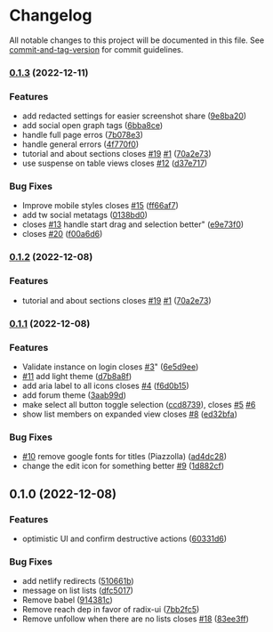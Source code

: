 # Changelog

All notable changes to this project will be documented in this file. See [commit-and-tag-version](https://github.com/absolute-version/commit-and-tag-version) for commit guidelines.

### [0.1.3](https://github.com/afk-mario/federike/compare/v0.1.1...v0.1.3) (2022-12-11)


### Features

* add redacted settings for easier screenshot share ([9e8ba20](https://github.com/afk-mario/federike/commit/9e8ba20516c6c40252f7af8ae6a786b56f8deb30))
* add social open graph tags ([6bba8ce](https://github.com/afk-mario/federike/commit/6bba8ce9193537d713de52f2fccd648ad1584759))
* handle full page erros ([7b078e3](https://github.com/afk-mario/federike/commit/7b078e3b33b0f5dbb86f9d1c5e8153e033cb0f6b))
* handle general errors ([4f770f0](https://github.com/afk-mario/federike/commit/4f770f080dd3c59b00a15e3d41609372cbac486a))
* tutorial and about sections closes [#19](https://github.com/afk-mario/federike/issues/19) [#1](https://github.com/afk-mario/federike/issues/1) ([70a2e73](https://github.com/afk-mario/federike/commit/70a2e739ad6396b25b327dbda58e0518523775ba))
* use suspense on table views closes [#12](https://github.com/afk-mario/federike/issues/12) ([d37e717](https://github.com/afk-mario/federike/commit/d37e717e410a7ddb57463a9319bc62ea65d60dab))


### Bug Fixes

*  Improve mobile styles closes [#15](https://github.com/afk-mario/federike/issues/15) ([ff66af7](https://github.com/afk-mario/federike/commit/ff66af7fe6210d79c1136f8cbb4db4c6f100da54))
* add tw social metatags ([0138bd0](https://github.com/afk-mario/federike/commit/0138bd04fa4a382768838001cfc81e56c02246e4))
* closes [#13](https://github.com/afk-mario/federike/issues/13) handle start drag and selection better" ([e9e73f0](https://github.com/afk-mario/federike/commit/e9e73f01f7eff7c25a122532cc26d8a68d38b85b))
* closes [#20](https://github.com/afk-mario/federike/issues/20) ([f00a6d6](https://github.com/afk-mario/federike/commit/f00a6d654c38e2d785eb915a6b3a923a7d0c6839))

### [0.1.2](https://github.com/afk-mario/federike/compare/v0.1.1...v0.1.2) (2022-12-08)


### Features

* tutorial and about sections closes [#19](https://github.com/afk-mario/federike/issues/19) [#1](https://github.com/afk-mario/federike/issues/1) ([70a2e73](https://github.com/afk-mario/federike/commit/70a2e739ad6396b25b327dbda58e0518523775ba))

### [0.1.1](https://github.com/afk-mario/federike/compare/v0.1.0...v0.1.1) (2022-12-08)


### Features

*  Validate instance on login closes [#3](https://github.com/afk-mario/federike/issues/3)" ([6e5d9ee](https://github.com/afk-mario/federike/commit/6e5d9eeeb31834754cd728cb9ec46b681464354f))
* [#11](https://github.com/afk-mario/federike/issues/11) add light theme ([d7b8a8f](https://github.com/afk-mario/federike/commit/d7b8a8fce8d92c47011f0de1e84452f2724ed237))
* add aria label to all icons closes [#4](https://github.com/afk-mario/federike/issues/4) ([f6d0b15](https://github.com/afk-mario/federike/commit/f6d0b15d680511a6b21a5ea72ef06966684ce893))
* add forum theme ([3aab99d](https://github.com/afk-mario/federike/commit/3aab99d7eda8ad56850e79aa7e03d692ad0dd19d))
* make select all button toggle selection ([ccd8739](https://github.com/afk-mario/federike/commit/ccd8739f3ea930f80fdd5af9f31c218e994e8e90)), closes [#5](https://github.com/afk-mario/federike/issues/5) [#6](https://github.com/afk-mario/federike/issues/6)
* show list members on expanded view closes [#8](https://github.com/afk-mario/federike/issues/8) ([ed32bfa](https://github.com/afk-mario/federike/commit/ed32bfa3461c970ca2a0941ceee7b6a8bbf5defe))


### Bug Fixes

* [#10](https://github.com/afk-mario/federike/issues/10) remove google fonts for titles (Piazzolla) ([ad4dc28](https://github.com/afk-mario/federike/commit/ad4dc288a01977374eb3a005704f3f56fc0efda0))
* change the edit icon for something better [#9](https://github.com/afk-mario/federike/issues/9) ([1d882cf](https://github.com/afk-mario/federike/commit/1d882cfa0bb17aaabdfdb96fa7fea42fb79fb62d))

## 0.1.0 (2022-12-08)


### Features

* optimistic UI and confirm destructive actions ([60331d6](https://github.com/afk-mario/federike/commit/60331d62c2a1c4242cf6e644db0c4ac3d7e9c14d))


### Bug Fixes

* add netlify redirects ([510661b](https://github.com/afk-mario/federike/commit/510661bee54a7eb03e1d5215d796594964036361))
* message on list lists ([dfc5017](https://github.com/afk-mario/federike/commit/dfc5017e6be31e162bdcfa60a3680827d981e173))
* Remove babel ([914381c](https://github.com/afk-mario/federike/commit/914381cd75e662685ee05a720f4829459c6f9001))
* Remove reach dep in favor of radix-ui ([7bb2fc5](https://github.com/afk-mario/federike/commit/7bb2fc53c7b6920f25dcb811889ffa4befde8072))
* Remove unfollow when there are no lists closes [#18](https://github.com/afk-mario/federike/issues/18) ([83ee3ff](https://github.com/afk-mario/federike/commit/83ee3ff7d9d6f5646217e187720db11c0d439fff))
